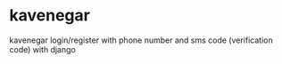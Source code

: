# kavenegar
kavenegar login/register with phone number and sms code (verification code) with django
